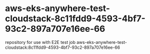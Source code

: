 # aws-eks-anywhere-test-cloudstack-8c11fdd9-4593-4bf7-93c2-897a707e16ee-66
repository for use with E2E test job aws-eks-anywhere-test-cloudstack:8c11fdd9-4593-4bf7-93c2-897a707e16ee-66
